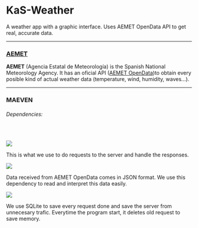 # KaS-Weather
 A weather app with a graphic interface. Uses AEMET OpenData API to get real, accurate data.<hr/>
 
 <h3><a href="https://www.aemet.es/es/portada">AEMET</a></h3>
 
 <b>AEMET</b> (Agencia Estatal de Meteorología) is the Spanish National Meteorology Agency. It has an oficial API (<a  href="https://www.aemet.es/es/datos_abiertos/AEMET_OpenData">AEMET OpenData</a>)to obtain every posible kind of   actual weather data (temperature, wind, humidity, waves...).<hr/>
 
 <h3>MAEVEN</h3>
 
 <h6>Dependencies:</h6><br/>
 
 ![](https://img.shields.io/badge/unirest--java-3.14.1-red)
 
 This is what we use to do requests to the server and handle the responses.
 
 ![](https://img.shields.io/badge/json--simple-1.1.1-blue)
 
 Data received from AEMET OpenData comes in JSON format. We use this dependency to read and interpret this data easily.
 
 ![](https://img.shields.io/badge/sqlite--jdbc-3.8.7-brightgreen)
 
We use SQLite to save every request done and save the server from unnecesary trafic. Everytime the program start, it deletes old request to save memory.
 

